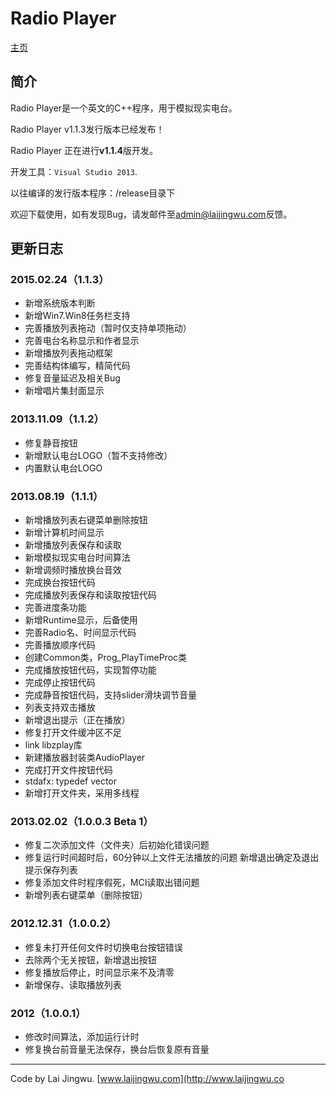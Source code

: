 # Radio Player #

[主页](http://radioplayer.laijingwu.com)

## 简介 ##

Radio Player是一个英文的C++程序，用于模拟现实电台。

Radio Player v1.1.3发行版本已经发布！

Radio Player 正在进行**v1.1.4**版开发。

开发工具：`Visual Studio 2013`.

以往编译的发行版本程序：/release目录下

欢迎下载使用，如有发现Bug，请发邮件至[admin@laijingwu.com](mailto:admin@laijingwu.com)反馈。

## 更新日志 ##

### 2015.02.24（1.1.3） ###
- 新增系统版本判断
- 新增Win7.Win8任务栏支持
- 完善播放列表拖动（暂时仅支持单项拖动）
- 完善电台名称显示和作者显示
- 新增播放列表拖动框架
- 完善结构体编写，精简代码
- 修复音量延迟及相关Bug
- 新增唱片集封面显示

### 2013.11.09（1.1.2） ###
- 修复静音按钮
- 新增默认电台LOGO（暂不支持修改）
- 内置默认电台LOGO

### 2013.08.19（1.1.1） ###
- 新增播放列表右键菜单删除按钮
- 新增计算机时间显示
- 新增播放列表保存和读取
- 新增模拟现实电台时间算法
- 新增调频时播放换台音效
- 完成换台按钮代码
- 完成播放列表保存和读取按钮代码
- 完善进度条功能
- 新增Runtime显示，后备使用
- 完善Radio名、时间显示代码
- 完善播放顺序代码
- 创建Common类，Prog_PlayTimeProc类
- 完成播放按钮代码，实现暂停功能
- 完成停止按钮代码
- 完成静音按钮代码，支持slider滑块调节音量
- 列表支持双击播放
- 新增退出提示（正在播放）
- 修复打开文件缓冲区不足
- link libzplay库
- 新建播放器封装类AudioPlayer
- 完成打开文件按钮代码
- stdafx: typedef vector
- 新增打开文件夹，采用多线程

### 2013.02.02（1.0.0.3 Beta 1） ###
- 修复二次添加文件（文件夹）后初始化错误问题
- 修复运行时间超时后，60分钟以上文件无法播放的问题
新增退出确定及退出提示保存列表
- 修复添加文件时程序假死，MCI读取出错问题
- 新增列表右键菜单（删除按钮）

### 2012.12.31（1.0.0.2） ###
- 修复未打开任何文件时切换电台按钮错误
- 去除两个无关按钮，新增退出按钮
- 修复播放后停止，时间显示来不及清零
- 新增保存、读取播放列表

### 2012（1.0.0.1） ###
- 修改时间算法，添加运行计时
- 修复换台前音量无法保存，换台后恢复原有音量

***
Code by Lai Jingwu. [www.laijingwu.com](http://www.laijingwu.co